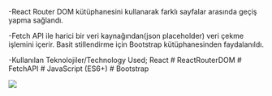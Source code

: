 -React Router DOM kütüphanesini kullanarak farklı sayfalar arasında geçiş yapma sağlandı.

-Fetch API ile harici bir veri kaynağından(json placeholder) veri çekme işlemini içerir. Basit stillendirme için Bootstrap kütüphanesinden faydalanıldı.


-Kullanılan Teknolojiler/Technology Used; React # ReactRouterDOM # FetchAPI # JavaScript (ES6+) # Bootstrap

<img src='./public/proje.gif'/>